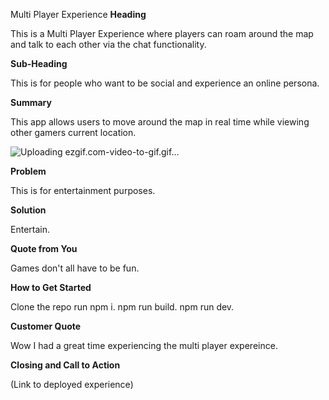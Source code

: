Multi Player Experience
**Heading**

This is a Multi Player Experience where players can roam around the map and talk to each other via the chat functionality.

**Sub-Heading**

This is for people who want to be social and experience an online persona.

**Summary**

This app allows users to move around the map in real time while viewing other gamers current location.

![Uploading ezgif.com-video-to-gif.gif…]()

**Problem**

This is for entertainment purposes.

**Solution**

Entertain.

**Quote from You**

Games don't all have to be fun.

**How to Get Started**

Clone the repo run npm i. npm run build. npm run dev.

**Customer Quote**

Wow I had a great time experiencing the multi player expereince.

**Closing and Call to Action**

(Link to deployed experience)
